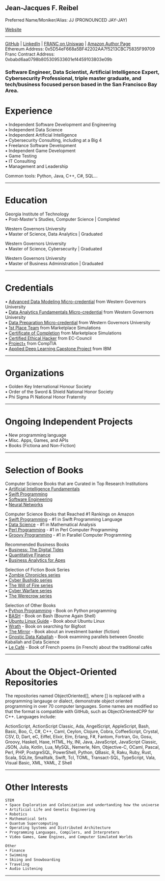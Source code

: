 ## Jean-Jacques F. Reibel    
Preferred Name/Moniker/Alias: JJ (PRONOUNCED JAY-JAY)    

[Website](https://www.appshub.link)     


____________________________________________________________________________________________________________________________________
[GitHub](https://github.com/JJFReibel) | [LinkedIn](http://www.linkedin.com/in/jj-reibel) | [FRANC on Uniswap](https://app.uniswap.org/#/swap?outputCurrency=0xbabd6aa0798b805309533601ef4459103803e09b) | [Amazon Author Page](https://www.amazon.com/author/jjreibel)       
Ethereum Address: 0x5D54eF668a5BF42202AA7f5213CBC75835F99709  
Franc Contract Address: 0xbabd6aa0798b805309533601ef4459103803e09b  

### Software Engineer, Data Scientist, Artificial Intelligence Expert, Cybersecurity Professional, triple master graduate, and tech/business focused person based in the San Francisco Bay Area.             

# Experience
• Independent Software Development and Engineering    
• Independent Data Science    
• Independent Artificial Intelligence    
• Cybersecurity Consulting, including at a Big 4        
• Freelance Software Development    
• Independent Game Development    
• Game Testing    
• IT Consulting    
• Management and Leadership    

Common tools: Python, Java, C++, C#, SQL...     

____________________________________________________________________________________________________________________________________

# Education
Georgia Institute of Technology      
• Post-Master's Studies, Computer Science | Completed      

Western Governors University     
• Master of Science, Data Analytics | Graduated       

Western Governors University     
• Master of Science, Cybersecurity | Graduated       

Western Governors University     
• Master of Business Administration | Graduated        

____________________________________________________________________________________________________________________________________

# Credentials 
• [Advanced Data Modeling Micro-credential](https://wgu.badgr.com/public/assertions/1K6e7LuuR1-6X9jztl8BBA) from Western Governors University     
• [Data Analytics Fundamentals Micro-credential](https://api.badgr.io/public/assertions/rZmbnxEJSyuhUihylZOmTw) from Western Governors University     
• [Data Preparation Micro-credential](https://api.badgr.io/public/assertions/VxElP-ftQW29949Tb1uh6w) from Western Governors University     
• [1st Place Team](https://api.badgr.io/public/assertions/UkMhEM24Sr2MqICPlPu18w) from Marketplace Simulations        
• [Certificate of Completion](https://api.badgr.io/public/assertions/EqLkixvzT5KfxXjaaJhdig) from Marketplace Simulations    
• [Certified Ethical Hacker](https://aspen.eccouncil.org/VerifyBadge?&type=certification&a=vp1VEDsr3JTQaPYsoO0hBKIfBWaffPfg1XMgf32gbbM=) from EC-Council     
• [Project+](https://www.credly.com/badges/7c2182a1-b604-401e-87c5-0409168341a1) from CompTIA    
• [Applied Deep Learning Capstone Project](https://courses.edx.org/certificates/03f2941723174b1798feeba937d61d3b) from IBM     

____________________________________________________________________________________________________________________________________

# Organizations
• Golden Key International Honour Society    
• Order of the Sword & Shield National Honor Society  
• Phi Sigma Pi National Honor Fraternity  

____________________________________________________________________________________________________________________________________

# Ongoing Independent Projects
• New programming language  
• Misc. Apps, Games, and APIs  
• Books (Fictiona and Non-Fiction)     

____________________________________________________________________________________________________________________________________

# Selection of Books
Computer Science Books that are Curated in Top Research Institutions     
• [Artificial Intelligence Fundamentals](https://www.amazon.com/dp/B0CHNC67TS)  
• [Swift Programming](https://www.amazon.com/dp/B0C8H549WJ)        
• [Software Engineering](https://www.amazon.com/dp/B0C5MF2V7W)      
• [Neural Networks](https://www.amazon.com/dp/B0C573PP5B)      

Computer Science Books that Reached #1 Rankings on Amazon     
• [Swift Programming](https://www.amazon.com/dp/B0C8H549WJ) - #1 in Swift Programming Language        
• [Data Science](https://www.amazon.com/dp/B0CHJLZHX6) - #1 in Mathematical Analysis     
• [Perl Programming](https://www.amazon.com/dp/B0CQSXQBS6) - #1 in Perl Computer Programming     
• [Groovy Programming](https://www.amazon.com/dp/B0CVRNXTRZ) - #1 in Parallel Computer Programming     

Recommended Business Books          
• [Business: The Digital Tides](https://www.amazon.com/dp/B0CR782ZHJ)         
• [Quantitative Finance](https://www.amazon.com/dp/B0CPNX93GZ)         
• [Business Analytics for Apes](https://www.amazon.com/dp/B0CQX3954V)         

Selection of Fiction Book Series     
• [Zombie Chronicles series](https://www.amazon.com/dp/B0CPS517FK)      
• [Cyber Bushido series](https://www.amazon.com/dp/B0CTYKPB1S)      
• [The Will of Fire series](https://www.amazon.com/dp/B0CLKVVD76)      
• [Cyber Warfare series](https://www.amazon.com/dp/B0CKM7VCVP)      
• [The Werecrow series](https://www.amazon.com/dp/B0CW13QR2Q)      

Selection of Other Books     
• [Python Programming](https://www.amazon.com/dp/B0CQFT6JXP) - Book on Python programming      
• [BASH](https://www.amazon.com/dp/B0CRQGFYRL) - Book on Bash (Bourne Again Shell)      
• [Ubuntu Linux Guide](https://www.amazon.com/dp/B0CWT638SB) - Book about Ubuntu Linux     
• [Wrath](https://www.amazon.com/dp/B0CR4P9QK6) - Book on searching for Bigfoot      
• [The Mirror](https://www.amazon.com/dp/B0CR4BXV1Q) - Book about an investment banker (fiction)     
• [Gnostic Data Kaballah](https://www.amazon.com/dp/B0CW1GM6RK) - Book examining parallels between Gnostic Kaballah and Data Science     
• [Le Café](https://www.amazon.com/dp/B0CNLH4XP1) - Book of French poems (in French) about the traditional cafés          


____________________________________________________________________________________________________________________________________

# About the Object-Oriented Repositories
The repositories named ObjectOriented[], where [] is replaced with a programming langauge or dialect, demonstrate object oriented programming in over 70 computer languages. Some names are modified so that the format is compatible with GitHub, such as ObjectOrientedCPP for C++. Languages include:  

ActionScript, ActionScript Classic, Ada, AngelScript, AppleScript, Bash, Basic, Boo, C, C#, C++, Caml, Ceylon, Clojure, Cobra, CoffeeScript, Crystal, CSV, D, Dart, eC, Eiffel, Elixir, Elm, Erlang, F#, Fantom, Fortran, Go, Gosu, Groovy, Haskell, Haxe, HTML, Hy, INI, Java, JavaScript, JavaScript Classic, JSON, Julia, Kotlin, Lua, MySQL, Nemerle, Nim, Objective-C, OCaml, Pascal, Perl, PHP, PostgreSQL, PowerShell, Python, QBasic, R, Raku, Ruby, Rust, Scala, SQLite, Smalltalk, Swift, Tcl, TOML, Transact-SQL, TypeScript, Vala, Visual Basic, XML, YAML, Z Shell  

____________________________________________________________________________________________________________________________________

# Other Interests

```markdown
STEM
• Space Exploration and Colonization and undertanding how the universe works
• Artificial Life and Genetic Engineering     
• Robotics     
• Mathematical Sets          
• Quantum Supercomputing
• Operating Systems and Distributed Architecture
• Programming Languages, Compilers, and Interpreters          
• Video Games, Game Engines, and Computer Simulated Worlds          

Other
• Finance     
• Swimming     
• Skiing and Snowboarding     
• Traveling     
• Audio Listening     
```
   
____________________________________________________________________________________________________________________________________




